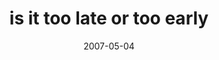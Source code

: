 ---
layout: base.njk
title : 'is it too late or too early' 
view_title : 'is it too late or too early' 
year : '2007' 
date : '2007-05-04' 
img_file : '/drawing/isittoolateortooearly.png' 
html_file : 'isittoolateortooearly' 
next_html : 'thecitymakesmefeelbig2.html' 
year_order : '51' 
permalink : "title/{{html_file}}.html"
---